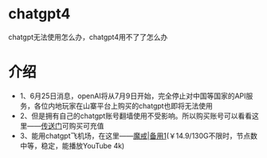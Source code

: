 # chatgpt4
chatgpt无法使用怎么办，chatgpt4用不了了怎么办 
# 介绍
* 1、6月25日消息，openAI将从7月9日开始，完全停止对中国等国家的API服务，各位内地玩家在山寨平台上购买的chatgpt也即将无法使用
* 2、但是拥有自己的chatgpt账号翻墙使用不受影响。所以购买账号可以看看这里——[传送门](https://www.z2u.com/r/chatgpt4#tt)可购买可充值
* 3、能用chatgpt飞机场，在这里——[魔戒](https://mojie.app/register?aff=1pWspTHg#tt)|[备用1](https://mojie.co/register?aff=1pWspTHg#tt)(￥14.9/130G不限时，节点数中等，稳定，能播放YouTube 4k)
